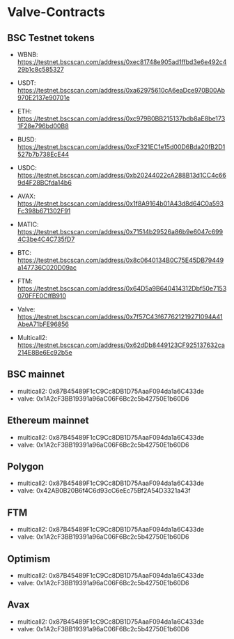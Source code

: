 # Valve-Contracts

## BSC Testnet tokens

- WBNB: https://testnet.bscscan.com/address/0xec81748e905ad1ffbd3e6e492c429b1c8c585327
- USDT: https://testnet.bscscan.com/address/0xa62975610cA6eaDce970B00Ab970E2137e90701e
- ETH: https://testnet.bscscan.com/address/0xc979B0BB215137bdb8aE8be1731F28e796bd00B8
- BUSD: https://testnet.bscscan.com/address/0xcF321EC1e15d00D6Bda20fB2D1527b7b738EcE44
- USDC: https://testnet.bscscan.com/address/0xb20244022cA288B13d1CC4c669d4F28BCfda14b6
- AVAX: https://testnet.bscscan.com/address/0x1f8A9164b01A43d8d64C0a593Fc398b671302F91
- MATIC: https://testnet.bscscan.com/address/0x71514b29526a86b9e6047c6994C3be4C4C735fD7
- BTC: https://testnet.bscscan.com/address/0x8c0640134B0C75E45DB79449a147736C020D09ac
- FTM: https://testnet.bscscan.com/address/0x64D5a9B640414312Dbf50e7153070FFE0CffB910

- Valve: https://testnet.bscscan.com/address/0x7f57C43f677621219271094A41AbeA71bFE96856
- Multicall2: https://testnet.bscscan.com/address/0x62dDb8449123CF925137632ca214E8Be6Ec92b5e

## BSC mainnet

- multicall2: 0x87B45489F1cC9Cc8DB1D75AaaF094da1a6C433de
- valve: 0x1A2cF3BB19391a96aC06F6Bc2c5b42750E1b60D6

## Ethereum mainnet

- multicall2: 0x87B45489F1cC9Cc8DB1D75AaaF094da1a6C433de
- valve: 0x1A2cF3BB19391a96aC06F6Bc2c5b42750E1b60D6

## Polygon

- multicall2: 0x87B45489F1cC9Cc8DB1D75AaaF094da1a6C433de
- valve: 0x42AB0B20B6f4C6d93cC6eEc75Bf2A54D3321a43f

## FTM

- multicall2: 0x87B45489F1cC9Cc8DB1D75AaaF094da1a6C433de
- valve: 0x1A2cF3BB19391a96aC06F6Bc2c5b42750E1b60D6

## Optimism

- multicall2: 0x87B45489F1cC9Cc8DB1D75AaaF094da1a6C433de
- valve: 0x1A2cF3BB19391a96aC06F6Bc2c5b42750E1b60D6

## Avax

- multicall2: 0x87B45489F1cC9Cc8DB1D75AaaF094da1a6C433de
- valve: 0x1A2cF3BB19391a96aC06F6Bc2c5b42750E1b60D6
